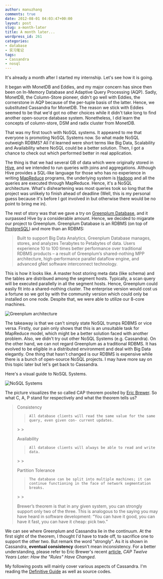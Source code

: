 ```yaml
---
author: manuzhang
comments: true
date: 2012-08-01 04:03:47+00:00
layout: post
slug: a-month-later
title: A month later...
wordpress_id: 261
categories:
- database
- 实习笔记
tags:
- Cassandra
- nosql
---
```


It's already a month after I started my internship. Let's see how it is going.



It began with MonetDB and Eddies, and my major concern has since then been on In-Memory Database and Adaptive Query Processing (AQP). Sadly, MonetDB, the Column-Store pioneer, didn't go well with Eddies, the cornerstone in AQP because of the per-tuple basis of the latter. Hence, we substituted Cassandra for MonetDB. The reason we stick with Eddies seemed to be that we'd got no other choices while it didn't take long to find another open-source database system. Nonetheless, I did learn the concepts of column-store, DSM and radix cluster from MonetDB.



<!-- more -->

That was my first touch with NoSQL systems. It appeared to me that everyone is promoting NoSQL Systems now. So what made NoSQL outweigh RDBMS? All I'd learned were short terms like Big Data, Scalability and Availability where NoSQL could be a better solution. Then, I got a chance to check out which performed better in real application.



The thing is that we had several GB of data which were originally stored in [Hive](http://hive.apache.org/), and we intended to run queries with joins and aggregations. Although Hive provides a SQL-like language for those who has no experience in writing [MapReduce](http://en.wikipedia.org/wiki/MapReduce) programs, the underlying system is [Hadoop](http://en.wikipedia.org/wiki/Hadoop) and all the queries are executed through MapReduce. Hence, it's a NoSQL architecture. What's disheartening was most queries took so long that the project was unlikely to finish ahead of deadline (Well, this is my personal guess because it's before I got involved in but otherwise there would be no point to bring me in).



The rest of story was that we gave a try on [Greenplum Database](http://www.greenplum.com/products/greenplum-database), and it surpassed Hive by a considerable amount. Hence, we decided to migarate our project to Greenplum. Greenplum Database is an RDBMS (on top of [PostgreSQL](http://en.wikipedia.org/wiki/Postgre)) and more than an RDBMS:





<blockquote>
  Built to support Big Data Analytics, Greenplum Database manages, stores, and analyzes Terabytes to Petabytes of data. Users experience 10 to 100 times better performance over traditional RDBMS products – a result of Greenplum’s shared-nothing MPP architecture, high-performance parallel dataflow engine, and advanced gNet software interconnect technology.


</blockquote>



This is how it looks like. A master host storing meta data (like schema) and the tables are distribued among the segment hosts. Typically, a scan query will be executed parallelly in all the segment hosts. Hence, Greenplum could easliy fit into a shared-nothing cluster. The enterprise version would cost us a fortune so we got by with the community version which could only be installed on one node. Despite that, we were able to utilize our 8-core machines.



![Greenplum architecture](https://lh3.googleusercontent.com/-r-6ZtddyLEA/UBYxMM1IJuI/AAAAAAAAAak/UNgijBV1lFY/w367-h276-n-k/Screenshot%2Bfrom%2B2012-07-30%2B15%253A00%253A25.png)



The takeaway is that we can't simply state NoSQL trumps RDBMS or vice versa. Firstly, our pain only shows that this is an unsuitable task for MapReduce model, which might be a better solution faced with another problem. Also, we didn't try out other NoSQL Systems (e.g. Cassandra). On the other hand, we can not regard Greenplum as a traditional RDBMS. It has evolved to be eligible in a distributed environment and deal with Big Data elegantly. One thing that hasn't changed is our RDBMS is expensive while there is a bunch of open-source NoSQL projects. I may have more say on this topic later but let's get back to Cassandra.



Here's a visual guide to NoSQL Systems.



![NoSQL Systems](https://lh3.googleusercontent.com/-3DKHTfdV7Es/UBiEWtZ8YDI/AAAAAAAAAew/x6u2lbT51hA/w480-h359-n-k/media_httpfarm5static_mevik.png.scaled500.png)



The picture visualizes the so called CAP theorem posited by [Eric Brewer](http://www.cs.berkeley.edu/~brewer/). So what C, A, P stand for respectively and what the theorem tells us?





<blockquote>
  Consistency


  
  
> 
> <blockquote>
    All database clients will read the same value for the same query, even given con- current updates.


  </blockquote>
> 
> 
  
  Availability


  
  
> 
> <blockquote>
    All database clients will always be able to read and write data.


  </blockquote>
> 
> 
  
  Partition Tolerance


  
  
> 
> <blockquote>
    The database can be split into multiple machines; it can continue functioning in the face of network segmentation breaks.


  </blockquote>
> 
> 
  
  Brewer’s theorem is that in any given system, you can strongly support only two of the three. This is analogous to the saying you may have heard in software development: “You can have it good, you can have it fast, you can have it cheap: pick two.”


</blockquote>



We can see where Greenplum and Cassandra lie in the continuum. At the first sight of the theorem, I thought I'd have to trade off, to sacrifice one to support the other two. But remark the word "strongly". As it is shown in Cassandra, **eventual consistency** doesn't mean inconsistency. For a better understanding, please refer to Eric Brewer's recent [article](http://www.infoq.com/articles/cap-twelve-years-later-how-the-rules-have-changed), _CAP Twelve Years Later: How the "Rules" Have Changed_.



My following posts will mainly cover various aspects of Cassandra. I'm reading the [Definitive Guide](http://www.ppurl.com/2010/12/cassandra-the-definitive-guide.html) as well as source codes.



